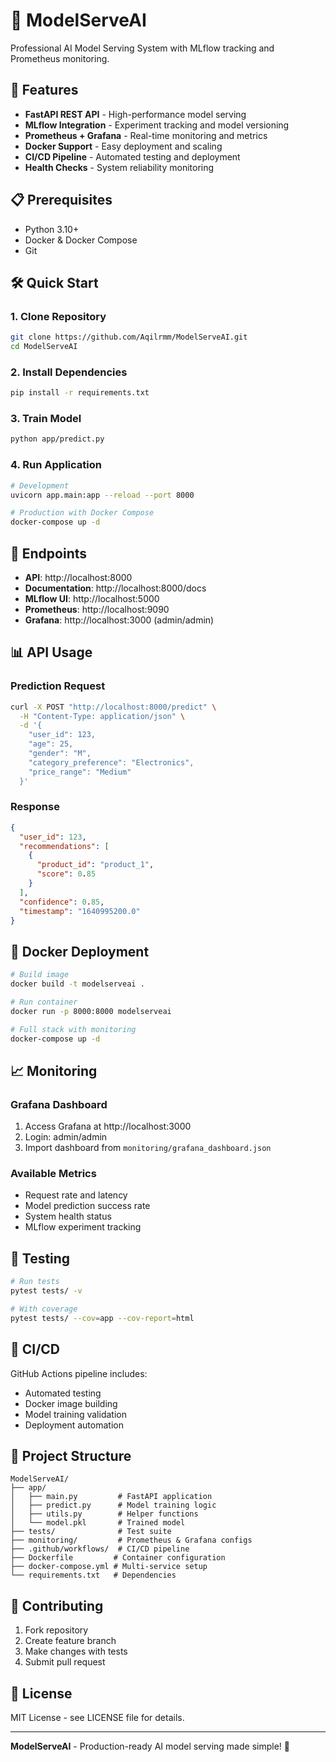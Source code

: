 # 🧠 ModelServeAI

Professional AI Model Serving System with MLflow tracking and Prometheus monitoring.

## 🚀 Features

- **FastAPI REST API** - High-performance model serving
- **MLflow Integration** - Experiment tracking and model versioning  
- **Prometheus + Grafana** - Real-time monitoring and metrics
- **Docker Support** - Easy deployment and scaling
- **CI/CD Pipeline** - Automated testing and deployment
- **Health Checks** - System reliability monitoring

## 📋 Prerequisites

- Python 3.10+
- Docker & Docker Compose
- Git

## 🛠️ Quick Start

### 1. Clone Repository
```bash
git clone https://github.com/Aqilrmm/ModelServeAI.git
cd ModelServeAI
```

### 2. Install Dependencies
```bash
pip install -r requirements.txt
```

### 3. Train Model
```bash
python app/predict.py
```

### 4. Run Application
```bash
# Development
uvicorn app.main:app --reload --port 8000

# Production with Docker Compose
docker-compose up -d
```

## 🔗 Endpoints

- **API**: http://localhost:8000
- **Documentation**: http://localhost:8000/docs
- **MLflow UI**: http://localhost:5000
- **Prometheus**: http://localhost:9090
- **Grafana**: http://localhost:3000 (admin/admin)

## 📊 API Usage

### Prediction Request
```bash
curl -X POST "http://localhost:8000/predict" \
  -H "Content-Type: application/json" \
  -d '{
    "user_id": 123,
    "age": 25,
    "gender": "M", 
    "category_preference": "Electronics",
    "price_range": "Medium"
  }'
```

### Response
```json
{
  "user_id": 123,
  "recommendations": [
    {
      "product_id": "product_1",
      "score": 0.85
    }
  ],
  "confidence": 0.85,
  "timestamp": "1640995200.0"
}
```

## 🐳 Docker Deployment

```bash
# Build image
docker build -t modelserveai .

# Run container
docker run -p 8000:8000 modelserveai

# Full stack with monitoring
docker-compose up -d
```

## 📈 Monitoring

### Grafana Dashboard
1. Access Grafana at http://localhost:3000
2. Login: admin/admin
3. Import dashboard from `monitoring/grafana_dashboard.json`

### Available Metrics
- Request rate and latency
- Model prediction success rate  
- System health status
- MLflow experiment tracking

## 🧪 Testing

```bash
# Run tests
pytest tests/ -v

# With coverage
pytest tests/ --cov=app --cov-report=html
```

## 🔄 CI/CD

GitHub Actions pipeline includes:
- Automated testing
- Docker image building
- Model training validation
- Deployment automation

## 📁 Project Structure

```
ModelServeAI/
├── app/
│   ├── main.py         # FastAPI application
│   ├── predict.py      # Model training logic
│   ├── utils.py        # Helper functions
│   └── model.pkl       # Trained model
├── tests/              # Test suite
├── monitoring/         # Prometheus & Grafana configs
├── .github/workflows/  # CI/CD pipeline
├── Dockerfile         # Container configuration
├── docker-compose.yml # Multi-service setup
└── requirements.txt   # Dependencies
```

## 🤝 Contributing

1. Fork repository
2. Create feature branch
3. Make changes with tests
4. Submit pull request

## 📄 License

MIT License - see LICENSE file for details.

---

**ModelServeAI** - Production-ready AI model serving made simple! 🎯